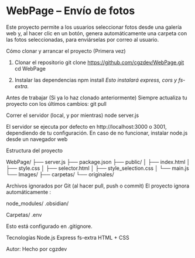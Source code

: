 # WebPage – Envío de fotos
Este proyecto permite a los usuarios seleccionar fotos desde una galería web y, al hacer clic en un botón, genera automáticamente una carpeta con las fotos seleccionadas, para enviárselas por correo al usuario. 

Cómo clonar y arrancar el proyecto (Primera vez)
  1. Clonar el repositorio
      git clone https://github.com/cgzdev/WebPage.git
      cd WebPage

  2. Instalar las dependencias
      npm install
*Esto instalará express, cors y fs-extra.*

Antes de trabajar (Si ya lo haz clonado anteriormente)
Siempre actualiza tu proyecto con los últimos cambios:
      git pull

Correr el servidor (local, y por mientras)
      node server.js

El servidor se ejecuta por defecto en http://localhost:3000 o 3001, dependiendo de tu configuración.
En caso de no funcionar, instalar node.js desde un navegador web

Estructura del proyecto

WebPage/
├── server.js
├── package.json
├── public/
│   ├── index.html
│   ├── style.css
│   ├── selector.html
│   ├── style_selection.css
│   └── main.js
└── Images/
    ├── carpetas/
    └── originales/


Archivos ignorados por Git (al hacer pull, push o commit)
El proyecto ignora automáticamente :

node_modules/
.obsidian/

Carpetas/
.env

Esto está configurado en .gitignore.

Tecnologías
  Node.js
  Express
  fs-extra
  HTML + CSS 

Autor:
Hecho por cgzdev

